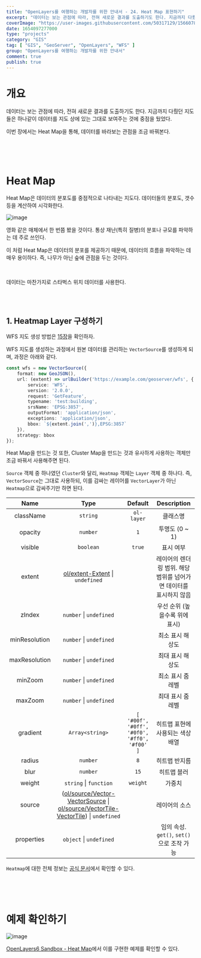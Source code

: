```yaml
---
title: "OpenLayers를 여행하는 개발자를 위한 안내서 - 24. Heat Map 표현하기"
excerpt: "데이터는 보는 관점에 따라, 전혀 새로운 결과를 도출하기도 한다. 지금까지 다뤘던 지도들은 하나같이 데이터를 지도 상에 있는 그대로 보여주는 것에 중점을 뒀었다. 이번 장에서는 Heat Map을 통해, 데이터를 바라보는 관점을 조금 바꿔본다."
coverImage: "https://user-images.githubusercontent.com/50317129/156607880-c5abad92-1991-4c01-b85f-7153bf89cb64.png"
date: 1654097277000
type: "projects"
category: "GIS"
tag: [ "GIS", "GeoServer", "OpenLayers", "WFS" ]
group: "OpenLayers를 여행하는 개발자를 위한 안내서"
comment: true
publish: true
---
```


# 개요

데이터는 보는 관점에 따라, 전혀 새로운 결과를 도출하기도 한다. 지금까지 다뤘던 지도들은 하나같이 데이터를 지도 상에 있는 그대로 보여주는 것에 중점을 뒀었다.

이번 장에서는 Heat Map을 통해, 데이터를 바라보는 관점을 조금 바꿔본다.

<br />
<br />
<br />










# Heat Map

Heat Map은 데이터의 분포도를 중점적으로 나타내는 지도다. 데이터들의 분포도, 갯수 등을 계산하여 시각화한다.

![image](https://user-images.githubusercontent.com/50317129/171439560-2afc37c1-6b20-4b9b-adf3-a0055a4983c4.png)

영화 같은 매체에서 한 번쯤 봤을 것이다. 통상 재난(특히 질병)의 분포나 규모를 파악하는 데 주로 쓰인다.

이 처럼 Heat Map은 데이터의 분포를 제공하기 때문에, 데이터의 흐름을 파악하는 데 매우 용이하다. 즉, 나무가 아닌 숲에 관점을 두는 것이다.

<br />

데이터는 마찬가지로 스타벅스 위치 데이터를 사용한다.

<br />
<br />





## 1. Heatmap Layer 구성하기

WFS 지도 생성 방법은 [15장](/projects/2022/05/15/gis-guide-for-programmer-15)을 확인하자.

WFS 지도를 생성하는 과정에서 원본 데이터를 관리하는 `VectorSource`를 생성하게 되며, 과정은 아래와 같다.

``` typescript
const wfs = new VectorSource({
	format: new GeoJSON(),
	url: (extent) => urlBuilder('https://example.com/geoserver/wfs', {
		service: 'WFS',
		version: '2.0.0',
		request: 'GetFeature',
		typename: 'test:building',
		srsName: 'EPSG:3857',
		outputFormat: 'application/json',
		exceptions: 'application/json',
		bbox: `${extent.join(',')},EPSG:3857`
	}),
	strategy: bbox
});
```

Heat Map을 만드는 것 또한, Cluster Map을 만드는 것과 유사하게 사용하는 객체만 조금 바꿔서 사용해주면 된다.

`Source` 객체 중 하나였던 `Cluster`와 달리, `Heatmap` 객체는 `Layer` 객체 중 하나다. 즉, `VectorSource`는 그대로 사용하되, 이를 감싸는 레이어를 `VectorLayer`가 아닌 `Heatmap`으로 감싸주기만 하면 된다.

|     Name      |                                                                                                                                 Type                                                                                                                                  |                   Default                    |                            Description                            |
| :-----------: | :-------------------------------------------------------------------------------------------------------------------------------------------------------------------------------------------------------------------------------------------------------------------: | :------------------------------------------: | :---------------------------------------------------------------: |
|   className   |                                                                                                                               `string`                                                                                                                                |                  `ol-layer`                  |                             클래스명                              |
|    opacity    |                                                                                                                               `number`                                                                                                                                |                     `1`                      |                          투명도 (0 ~ 1)                           |
|    visible    |                                                                                                                               `boolean`                                                                                                                               |                    `true`                    |                             표시 여부                             |
|    extent     |                                                                             [ol/extent-Extent](https://openlayers.org/en/latest/apidoc/module-ol_extent.html#~Extent) &#124; `undefined`                                                                              |                                              | 레이어의 렌더링 범위. 해당 범위를 넘어가면 데이터를 표시하지 않음 |
|    zIndex     |                                                                                                                      `number` &#124; `undefined`                                                                                                                      |                                              |                  우선 순위 (높을수록 위에 표시)                   |
| minResolution |                                                                                                                      `number` &#124; `undefined`                                                                                                                      |                                              |                         최소 표시 해상도                          |
| maxResolution |                                                                                                                      `number` &#124; `undefined`                                                                                                                      |                                              |                         최대 표시 해상도                          |
|    minZoom    |                                                                                                                      `number` &#124; `undefined`                                                                                                                      |                                              |                         최소 표시 줌 레벨                         |
|    maxZoom    |                                                                                                                      `number` &#124; `undefined`                                                                                                                      |                                              |                         최대 표시 줌 레벨                         |
|   gradient    |                                                                                                                            `Array<string>`                                                                                                                            | `[ '#00f', '#0ff', '#0f0', '#ff0', '#f00' ]` |                 히트맵 표현에 사용되는 색상 배열                  |
|    radius     |                                                                                                                               `number`                                                                                                                                |                     `8`                      |                           히트맵 반지름                           |
|     blur      |                                                                                                                               `number`                                                                                                                                |                     `15`                     |                            히트맵 블러                            |
|    weight     |                                                                                                                      `string` &#124; `function`                                                                                                                       |                   `weight`                   |                              가중치                               |
|    source     | ([ol/source/Vector-VectorSource](https://openlayers.org/en/latest/apidoc/module-ol_source_Vector-VectorSource.html) &#124; [ol/source/VectorTile-VectorTile](https://openlayers.org/en/latest/apidoc/module-ol_source_VectorTile-VectorTile.html)) &#124; `undefined` |                                              |                           레이어의 소스                           |
|  properties   |                                                                                                                      `object` &#124; `undefined`                                                                                                                      |                                              |             임의 속성. `get()`, `set()`으로 조작 가능             |

`Heatmap`에 대한 전체 정보는 [공식 문서](https://openlayers.org/en/latest/apidoc/module-ol_layer_Heatmap-Heatmap.html)에서 확인할 수 있다.

<br />
<br />
<br />










# 예제 확인하기

![image](https://user-images.githubusercontent.com/50317129/171441697-29880b11-235d-435b-bfab-7907b4d33e3d.png)

[OpenLayers6 Sandbox - Heat Map](https://project.itcode.dev/gis-dev/heat-map)에서 이를 구현한 예제를 확인할 수 있다.